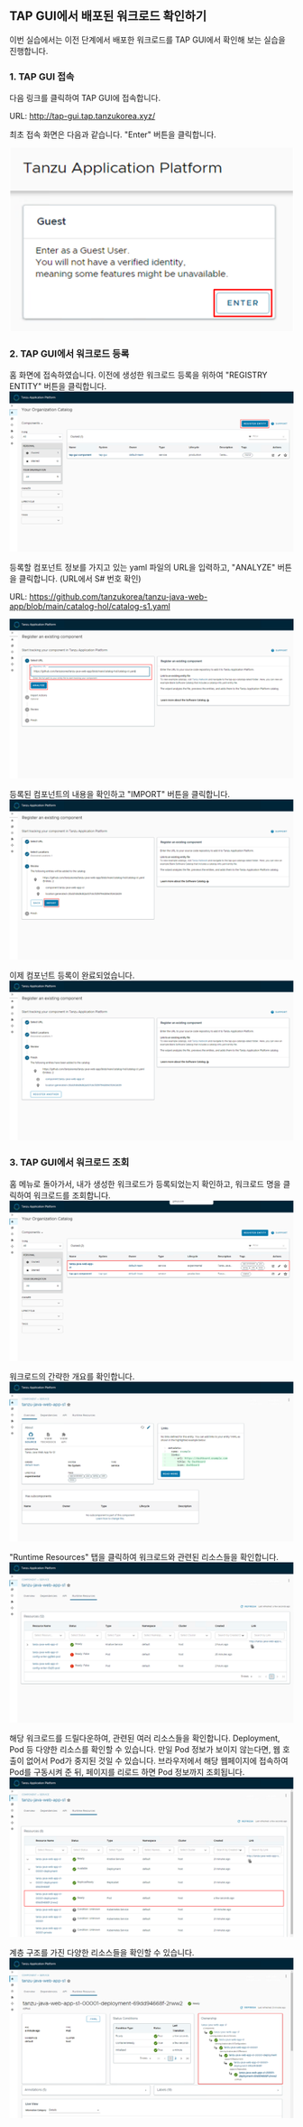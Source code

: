 ## TAP GUI에서 배포된 워크로드 확인하기

이번 실습에서는 이전 단계에서 배포한 워크로드를 TAP GUI에서 확인해 보는 실습을 진행합니다. 

### 1. TAP GUI 접속
다음 링크를 클릭하여 TAP GUI에 접속합니다.

URL: http://tap-gui.tap.tanzukorea.xyz/

최초 접속 화면은 다음과 같습니다. "Enter" 버튼을 클릭합니다.

![](../images/gui-01.png)

### 2. TAP GUI에서 워크로드 등록

홈 화면에 접속하였습니다. 이전에 생성한 워크로드 등록을 위하여 "REGISTRY ENTITY" 버튼을 클릭합니다.
![](../images/gui-02.png)

등록할 컴포넌트 정보를 가지고 있는 yaml 파일의 URL을 입력하고, "ANALYZE" 버튼을 클릭합니다. (URL에서 S# 번호 확인)

URL: https://github.com/tanzukorea/tanzu-java-web-app/blob/main/catalog-hol/catalog-s1.yaml

![](../images/gui-03.png)

등록된 컴포넌트의 내용을 확인하고 "IMPORT" 버튼을 클릭합니다. 
![](../images/gui-04.png)

이제 컴포넌트 등록이 완료되었습니다.
![](../images/gui-05.png)

### 3. TAP GUI에서 워크로드 조회
홈 메뉴로 돌아가서, 내가 생성한 워크로드가 등록되었는지 확인하고, 워크로드 명을 클릭하여 워크로드를 조회합니다.
![](../images/gui-06.png)

워크로드의 간략한 개요를 확인합니다.
![](../images/gui-07.png)

"Runtime Resources" 탭을 클릭하여 워크로드와 관련된 리소스들을 확인합니다.
![](../images/gui-08.png)

해당 워크로드를 드릴다운하여, 관련된 여러 리소스들을 확인합니다. Deployment, Pod 등 다양한 리소스를 확인할 수 있습니다. 만일 Pod 정보가 보이지 않는다면, 웹 호출이 없어서 Pod가 중지된 것일 수 있습니다. 브라우저에서 해당 웹페이지에 접속하여 Pod를 구동시켜 준 뒤, 페이지를 리로드 하면 Pod 정보까지 조회됩니다.
![](../images/gui-09.png)

계층 구조를 가진 다양한 리소스들을 확인할 수 있습니다.
![](../images/gui-10.png)

